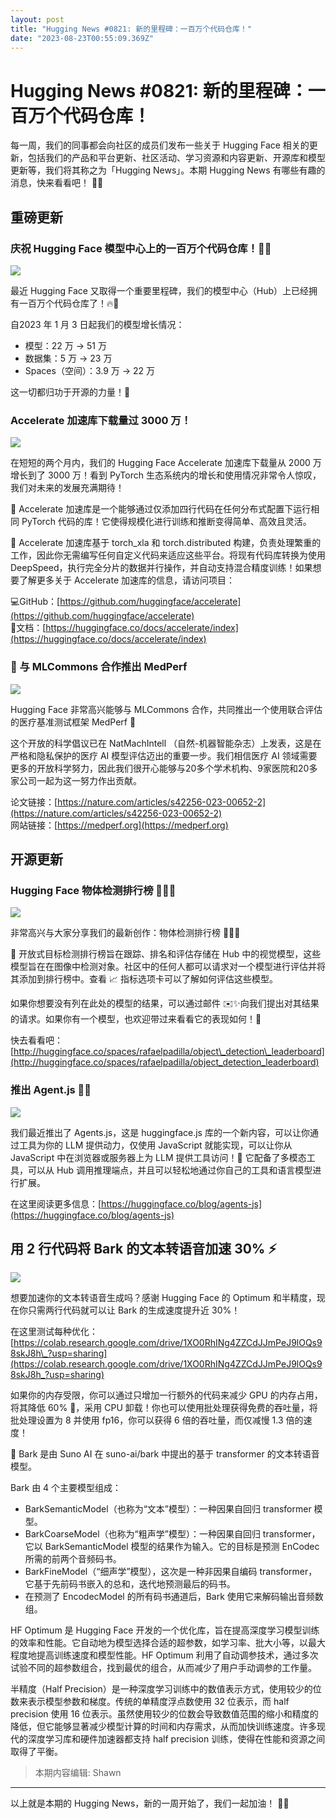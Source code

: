 ```yaml
---
layout: post
title: "Hugging News #0821: 新的里程碑：一百万个代码仓库！"
date: "2023-08-23T00:55:09.369Z"
---
```

Hugging News #0821: 新的里程碑：一百万个代码仓库！
===================================

每一周，我们的同事都会向社区的成员们发布一些关于 Hugging Face 相关的更新，包括我们的产品和平台更新、社区活动、学习资源和内容更新、开源库和模型更新等，我们将其称之为「Hugging News」。本期 Hugging News 有哪些有趣的消息，快来看看吧！ 🎉😍

重磅更新
----

### 庆祝 Hugging Face 模型中心上的一百万个代码仓库！🤯🔥

![](https://img-s1.andfun.cn/devrel/posts/2023/08/83b1796aa6abb.jpg)

最近 Hugging Face 又取得一个重要里程碑，我们的模型中心（Hub）上已经拥有一百万个代码仓库了！🔥🤗

自2023 年 1 月 3 日起我们的模型增长情况：

*   模型：22 万 -> 51 万
*   数据集：5 万 -> 23 万
*   Spaces（空间）：3.9 万 -> 22 万

这一切都归功于开源的力量！🤝

### Accelerate 加速库下载量过 3000 万！

![](https://img-s1.andfun.cn/devrel/posts/2023/08/c800216f45b59.png)

在短短的两个月内，我们的 Hugging Face Accelerate 加速库下载量从 2000 万增长到了 3000 万！看到 PyTorch 生态系统内的增长和使用情况非常令人惊叹，我们对未来的发展充满期待！

🤗 Accelerate 加速库是一个能够通过仅添加四行代码在任何分布式配置下运行相同 PyTorch 代码的库！它使得规模化进行训练和推断变得简单、高效且灵活。

🤗 Accelerate 加速库基于 torch\_xla 和 torch.distributed 构建，负责处理繁重的工作，因此你无需编写任何自定义代码来适应这些平台。将现有代码库转换为使用 DeepSpeed，执行完全分片的数据并行操作，并自动支持混合精度训练！如果想要了解更多关于 Accelerate 加速库的信息，请访问项目：

💻GitHub：[https://github.com/huggingface/accelerate](https://github.com/huggingface/accelerate)  
📘文档：[https://huggingface.co/docs/accelerate/index](https://huggingface.co/docs/accelerate/index)

### 🤗 与 MLCommons 合作推出 MedPerf

![](https://img-s1.andfun.cn/devrel/posts/2023/08/f3ca8f8d9ff83.jpg)

Hugging Face 非常高兴能够与 MLCommons 合作，共同推出一个使用联合评估的医疗基准测试框架 MedPerf 🤗

这个开放的科学倡议已在 NatMachIntell （自然-机器智能杂志）上发表，这是在严格和隐私保护的医疗 AI 模型评估迈出的重要一步。我们相信医疗 AI 领域需要更多的开放科学努力，因此我们很开心能够与20多个学术机构、9家医院和20多家公司一起为这一努力作出贡献。

论文链接：[https://nature.com/articles/s42256-023-00652-2](https://nature.com/articles/s42256-023-00652-2)  
网站链接：[https://medperf.org](https://medperf.org)

开源更新
----

### Hugging Face 物体检测排行榜 🥇🤗📢

![](https://img-s1.andfun.cn/devrel/posts/2023/08/b6c33b54b35dd.png)

非常高兴与大家分享我们的最新创作：物体检测排行榜 🥇🤗📢

📐 开放式目标检测排行榜旨在跟踪、排名和评估存储在 Hub 中的视觉模型，这些模型旨在在图像中检测对象。社区中的任何人都可以请求对一个模型进行评估并将其添加到排行榜中。查看 📈 指标选项卡可以了解如何评估这些模型。

如果你想要没有列在此处的模型的结果，可以通过邮件 ✉️✨向我们提出对其结果的请求。如果你有一个模型，也欢迎带过来看看它的表现如何！🤗

快去看看吧：[http://huggingface.co/spaces/rafaelpadilla/object\_detection\_leaderboard](http://huggingface.co/spaces/rafaelpadilla/object_detection_leaderboard)

### 推出 Agent.js 🥳🎉

![](https://img-s1.andfun.cn/devrel/posts/2023/08/632d8c864adbc.png)

我们最近推出了 Agents.js，这是 huggingface.js 库的一个新内容，可以让你通过工具为你的 LLM 提供动力，仅使用 JavaScript 就能实现，可以让你从 JavaScript 中在浏览器或服务器上为 LLM 提供工具访问！🚀 它配备了多模态工具，可以从 Hub 调用推理端点，并且可以轻松地通过你自己的工具和语言模型进行扩展。

在这里阅读更多信息：[https://huggingface.co/blog/agents-js](https://huggingface.co/blog/agents-js)

用 2 行代码将 Bark 的文本转语音加速 30% ⚡
----------------------------

![](https://img-s1.andfun.cn/devrel/posts/2023/08/96b24d869a30d.jpg)

想要加速你的文本转语音生成吗？感谢 Hugging Face 的 Optimum 和半精度，现在你只需两行代码就可以让 Bark 的生成速度提升近 30%！

在这里测试每种优化：[https://colab.research.google.com/drive/1XO0RhINg4ZZCdJJmPeJ9lOQs98skJ8h\_?usp=sharing](https://colab.research.google.com/drive/1XO0RhINg4ZZCdJJmPeJ9lOQs98skJ8h_?usp=sharing)

如果你的内存受限，你可以通过只增加一行额外的代码来减少 GPU 的内存占用，将其降低 60% 🤯，采用 CPU 卸载！你也可以使用批处理获得免费的吞吐量，将批处理设置为 8 并使用 fp16，你可以获得 6 倍的吞吐量，而仅减慢 1.3 倍的速度！

💬 Bark 是由 Suno AI 在 suno-ai/bark 中提出的基于 transformer 的文本转语音模型。

Bark 由 4 个主要模型组成：

*   BarkSemanticModel（也称为“文本”模型）：一种因果自回归 transformer 模型。
*   BarkCoarseModel（也称为“粗声学”模型）：一种因果自回归 transformer，它以 BarkSemanticModel 模型的结果作为输入。它的目标是预测 EnCodec 所需的前两个音频码书。
*   BarkFineModel（“细声学”模型），这次是一种非因果自编码 transformer，它基于先前码书嵌入的总和，迭代地预测最后的码书。
*   在预测了 EncodecModel 的所有码书通道后，Bark 使用它来解码输出音频数组。

HF Optimum 是 Hugging Face 开发的一个优化库，旨在提高深度学习模型训练的效率和性能。它自动地为模型选择合适的超参数，如学习率、批大小等，以最大程度地提高训练速度和模型性能。HF Optimum 利用了自动调参技术，通过多次试验不同的超参数组合，找到最优的组合，从而减少了用户手动调参的工作量。

半精度（Half Precision）是一种深度学习训练中的数值表示方式，使用较少的位数来表示模型参数和梯度。传统的单精度浮点数使用 32 位表示，而 half precision 使用 16 位表示。虽然使用较少的位数会导致数值范围的缩小和精度的降低，但它能够显著减少模型计算的时间和内存需求，从而加快训练速度。许多现代的深度学习库和硬件加速器都支持 half precision 训练，使得在性能和资源之间取得了平衡。

> 本期内容编辑: Shawn

* * *

以上就是本期的 Hugging News，新的一周开始了，我们一起加油！ 💪🎉
